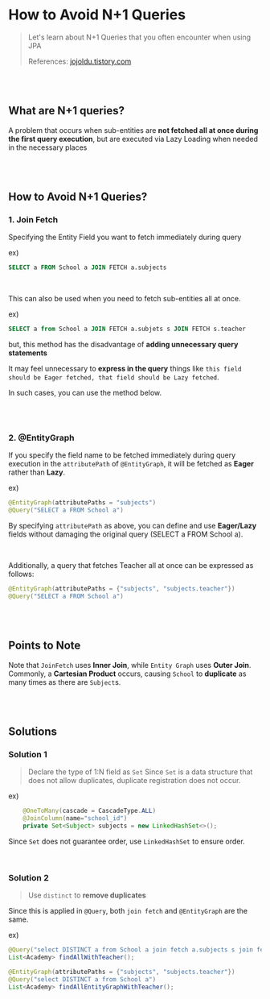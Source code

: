 # How to Avoid N+1 Queries

> Let's learn about N+1 Queries that you often encounter when using JPA
>
> References: [jojoldu.tistory.com](https://jojoldu.tistory.com/165)

<br>

<br>

## What are N+1 queries?

A problem that occurs when sub-entities are **not fetched all at once during the first query execution**, but are executed via Lazy Loading when needed in the necessary places

<br>

<br>

## How to Avoid N+1 Queries?

### 1. Join Fetch

Specifying the Entity Field you want to fetch immediately during query

ex)

 ```sql
 SELECT a FROM School a JOIN FETCH a.subjects
 ```

<br>

This can also be used when you need to fetch sub-entities all at once.

ex)

```sql
SELECT a from School a JOIN FETCH a.subjets s JOIN FETCH s.teacher
```

but, this method has the disadvantage of **adding unnecessary query statements**

It may feel unnecessary to **express in the query** things like `this field should be Eager fetched, that field should be Lazy fetched`.

In such cases, you can use the method below.

<br>

<br>

### 2. @EntityGraph

If you specify the field name to be fetched immediately during query execution in the `attributePath` of `@EntityGraph`, it will be fetched as **Eager** rather than **Lazy**.

ex)

```java
@EntityGraph(attributePaths = "subjects")
@Query("SELECT a FROM School a")
```

By specifying `attributePath` as above, you can define and use **Eager/Lazy** fields without damaging the original query (SELECT a FROM School a).

<br>

Additionally, a query that fetches Teacher all at once can be expressed as follows:

```java
@EntityGraph(attributePaths = {"subjects", "subjects.teacher"})
@Query("SELECT a FROM School a")
```

<br>

<br>

## Points to Note

Note that `JoinFetch` uses **Inner Join**, while `Entity Graph` uses **Outer Join**.
Commonly, a **Cartesian Product** occurs, causing `School` to **duplicate** as many times as there are `Subject`s.

<br>
<br>

## Solutions

### Solution 1
>
> Declare the type of 1:N field as `Set`
Since `Set` is a data structure that does not allow duplicates, duplicate registration does not occur.

ex)

```java
    @OneToMany(cascade = CascadeType.ALL)
    @JoinColumn(name="school_id")
    private Set<Subject> subjects = new LinkedHashSet<>();

```

Since `Set` does not guarantee order, use `LinkedHashSet` to ensure order.

<br>

### Solution 2
>
> Use `distinct` to **remove duplicates**

Since this is applied in `@Query`, both `join fetch` and `@EntityGraph` are the same.

ex)

```java
@Query("select DISTINCT a from School a join fetch a.subjects s join fetch s.teacher")
List<Academy> findAllWithTeacher();
```

```java
@EntityGraph(attributePaths = {"subjects", "subjects.teacher"})
@Query("select DISTINCT a from School a")
List<Academy> findAllEntityGraphWithTeacher();
``` 
